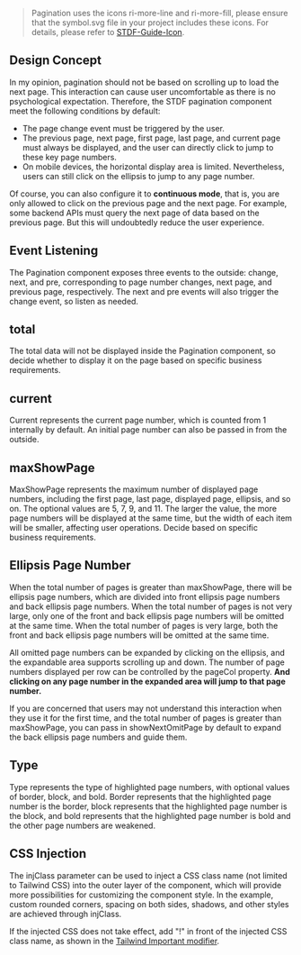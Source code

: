 > Pagination uses the icons ri-more-line and ri-more-fill, please ensure that the symbol.svg file in your project includes these icons. For details, please refer to [STDF-Guide-Icon](https://stdf.design/#/guide/icon).

## Design Concept

In my opinion, pagination should not be based on scrolling up to load the next page. This interaction can cause user uncomfortable as there is no psychological expectation. Therefore, the STDF pagination component meet the following conditions by default:

- The page change event must be triggered by the user.
- The previous page, next page, first page, last page, and current page must always be displayed, and the user can directly click to jump to these key page numbers.
- On mobile devices, the horizontal display area is limited. Nevertheless, users can still click on the ellipsis to jump to any page number.

Of course, you can also configure it to **continuous mode**, that is, you are only allowed to click on the previous page and the next page. For example, some backend APIs must query the next page of data based on the previous page. But this will undoubtedly reduce the user experience.

## Event Listening

The Pagination component exposes three events to the outside: change, next, and pre, corresponding to page number changes, next page, and previous page, respectively. The next and pre events will also trigger the change event, so listen as needed.

## total

The total data will not be displayed inside the Pagination component, so decide whether to display it on the page based on specific business requirements.

## current

Current represents the current page number, which is counted from 1 internally by default. An initial page number can also be passed in from the outside.

## maxShowPage

MaxShowPage represents the maximum number of displayed page numbers, including the first page, last page, displayed page, ellipsis, and so on. The optional values are 5, 7, 9, and 11. The larger the value, the more page numbers will be displayed at the same time, but the width of each item will be smaller, affecting user operations. Decide based on specific business requirements.

## Ellipsis Page Number

When the total number of pages is greater than maxShowPage, there will be ellipsis page numbers, which are divided into front ellipsis page numbers and back ellipsis page numbers. When the total number of pages is not very large, only one of the front and back ellipsis page numbers will be omitted at the same time. When the total number of pages is very large, both the front and back ellipsis page numbers will be omitted at the same time.

All omitted page numbers can be expanded by clicking on the ellipsis, and the expandable area supports scrolling up and down. The number of page numbers displayed per row can be controlled by the pageCol property. **And clicking on any page number in the expanded area will jump to that page number.**

If you are concerned that users may not understand this interaction when they use it for the first time, and the total number of pages is greater than maxShowPage, you can pass in showNextOmitPage by default to expand the back ellipsis page numbers and guide them.

## Type

Type represents the type of highlighted page numbers, with optional values of border, block, and bold. Border represents that the highlighted page number is the border, block represents that the highlighted page number is the block, and bold represents that the highlighted page number is bold and the other page numbers are weakened.

## CSS Injection

The injClass parameter can be used to inject a CSS class name (not limited to Tailwind CSS) into the outer layer of the component, which will provide more possibilities for customizing the component style. In the example, custom rounded corners, spacing on both sides, shadows, and other styles are achieved through injClass.

If the injected CSS does not take effect, add "!" in front of the injected CSS class name, as shown in the [Tailwind Important modifier](https://tailwindcss.com/docs/configuration#important-modifier).
